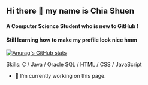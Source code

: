 ## Hi there 👋 my name is Chia Shuen
#### A Computer Science Student who is new to GitHub !
#### Still learning how to make my profile look nice hmm

[![Anurag's GitHub stats](https://github-readme-stats.vercel.app/api?username=ShuEnHo)](https://github.com/anuraghazra/github-readme-stats)

Skills: C / Java / Oracle SQL / HTML / CSS / JavaScript

- 🔭 I’m currently working on this page. 


<!--
**ShuEnHo/ShuEnHo** is a ✨ _special_ ✨ repository because its `README.md` (this file) appears on your GitHub profile.

Here are some ideas to get you started:

- 🔭 I’m currently working on ...
- 🌱 I’m currently learning ...
- 👯 I’m looking to collaborate on ...
- 🤔 I’m looking for help with ...
- 💬 Ask me about ...
- 📫 How to reach me: ...
- 😄 Pronouns: ...
- ⚡ Fun fact: ...
-->
